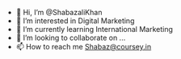- 👋 Hi, I’m @ShabazaliKhan
- 👀 I’m interested in Digital Marketing
- 🌱 I’m currently learning International Marketing
- 💞️ I’m looking to collaborate on ...
- 📫 How to reach me Shabaz@coursey.in

<!---
ShabazaliKhan/ShabazaliKhan is a ✨ special ✨ repository because its `README.md` (this file) appears on your GitHub profile.
You can click the Preview link to take a look at your changes.
--->
